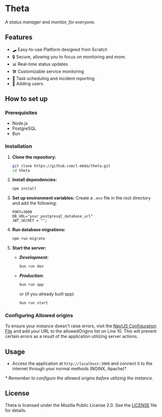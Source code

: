 # Theta
*A status manager and monitor, for everyone.*

## Features
* 🛹 Easy-to-use Platform designed from Scratch
* 🔒 Secure, allowing you to focus on monitoring and more.
* 📊 Real-time status updates
* 🛠️ Customizable service monitoring
* 📅 Task scheduling and incident reporting 
* 👥 Adding users.

## How to set up

### Prerequisites
- Node.js
- PostgreSQL
- Bun

### Installation

1. **Clone the repository:**
    ```sh
    git clone https://github.com/l-mbda/theta.git
    cd theta
    ```

2. **Install dependencies:**
    ```sh
    npm install
    ```

3. **Set up environment variables:**
    Create a `.env` file in the root directory and add the following:
    ```env
    PORT=3000
    DB_URL="your_postgresql_database_url"
    JWT_SECRET = "";
    ```

4. **Run database migrations:**
    ```sh
    npm run migrate
    ```

5. **Start the server:**
    - ***Development:***
        ```sh
        bun run dev
        ```
    - ***Production:***
       ```sh
       bun run app
       ```
       
       or (if you already built app)

       ```sh
       bun run start
       ```

### Configuring Allowed origins

To ensure your instance doesn't raise errors, visit the [NextJS Configuration File](/next.config.mjs) and add your URL to the allowedOrigins list on Line 10. This will prevent certain errors as a result of the application utilizing server actions.

## Usage

- Access the application at `http://localhost:3000` and connect it to the internet through your normal methods (NGINX, Apache)\*.

*\* Remember to configure the allowed origins before utilizing the instance.*

## License

Theta is licensed under the Mozilla Public License 2.0. See the [LICENSE](LICENSE) file for details.